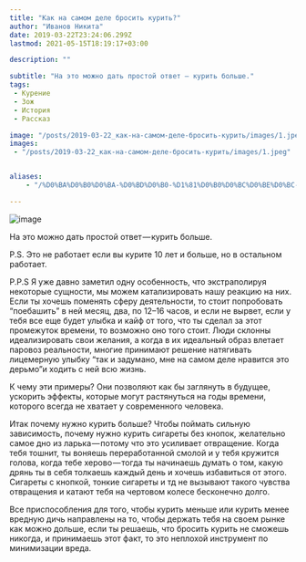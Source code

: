 ```yaml
---
title: "Как на самом деле бросить курить?"
author: "Иванов Никита"
date: 2019-03-22T23:24:06.299Z
lastmod: 2021-05-15T18:19:17+03:00

description: ""

subtitle: "На это можно дать простой ответ — курить больше."
tags:
 - Курение
 - Зож
 - История
 - Рассказ

image: "/posts/2019-03-22_как-на-самом-деле-бросить-курить/images/1.jpeg" 
images:
 - "/posts/2019-03-22_как-на-самом-деле-бросить-курить/images/1.jpeg"


aliases:
    - "/%D0%BA%D0%B0%D0%BA-%D0%BD%D0%B0-%D1%81%D0%B0%D0%BC%D0%BE%D0%BC-%D0%B4%D0%B5%D0%BB%D0%B5-%D0%B1%D1%80%D0%BE%D1%81%D0%B8%D1%82%D1%8C-%D0%BA%D1%83%D1%80%D0%B8%D1%82%D1%8C-56d74ca2fde2"

---
```


![image](/posts/2019-03-22_как-на-самом-деле-бросить-курить/images/1.jpeg#layoutTextWidth)


На это можно дать простой ответ — курить больше.

P.S. Это не работает если вы курите 10 лет и больше, но в остальном работает.

P.P.S Я уже давно заметил одну особенность, что экстраполируя некоторые сущности, мы можем катализировать нашу реакцию на них. Если ты хочешь поменять сферу деятельности, то стоит попробовать “поебашить” в ней месяц, два, по 12–16 часов, и если не вырвет, если у тебя все еще будет улыбка и кайф от того, что ты сделал за этот промежуток времени, то возможно оно того стоит. Люди склонны идеализировать свои желания, а когда в их идеальный образ влетает паровоз реальности, многие принимают решение натягивать лицемерную улыбку “так и задумано, мне на самом деле нравится это дерьмо”и ходить с ней всю жизнь.

К чему эти примеры? Они позволяют как бы заглянуть в будущее, ускорить эффекты, которые могут растянуться на годы времени, которого всегда не хватает у современного человека.

Итак почему нужно курить больше? Чтобы поймать сильную зависимость, почему нужно курить сигареты без кнопок, желательно самое дно из ларька — потому что это усиливает отвращение. Когда тебя тошнит, ты воняешь переработанной смолой и у тебя кружится голова, когда тебе херово — тогда ты начинаешь думать о том, какую дрянь ты в себя толкаешь каждый день и хочешь избавиться от этого. Сигареты с кнопкой, тонкие сигареты и тд не вызывают такого чувства отвращения и катают тебя на чертовом колесе бесконечно долго.

Все приспособления для того, чтобы курить меньше или курить менее вредную дичь направлены на то, чтобы держать тебя на своем рынке как можно дольше, если ты решаешь, что бросить курить не сможешь никогда, и принимаешь этот факт, то это неплохой инструмент по минимизации вреда.
